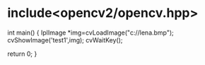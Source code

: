 # include<opencv2/opencv.hpp>
int main()
{
     IplImage *img=cvLoadImage("c://lena.bmp");
     cvShowImage('test1',img);
     cvWaitKey();
 
 return 0;
 }
